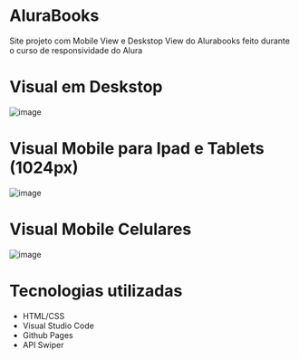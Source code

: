 # AluraBooks
Site projeto com Mobile View e Deskstop View do Alurabooks feito durante o curso de responsividade do Alura

# Visual em Deskstop

![image](https://github.com/ThiagoIsland/AluraBooks/assets/114539167/1099cd88-264f-43b0-ad73-3fcf8f1f1cd7)

# Visual Mobile para Ipad e Tablets (1024px)

![image](https://github.com/ThiagoIsland/AluraBooks/assets/114539167/18951eb4-e258-4c84-8bff-db69056dd42d)

# Visual Mobile Celulares 

![image](https://github.com/ThiagoIsland/AluraBooks/assets/114539167/de116726-c944-41a2-bc14-3e3e3458d4d2)

# Tecnologias utilizadas
  - HTML/CSS
  - Visual Studio Code
  - Github Pages
  - API Swiper

